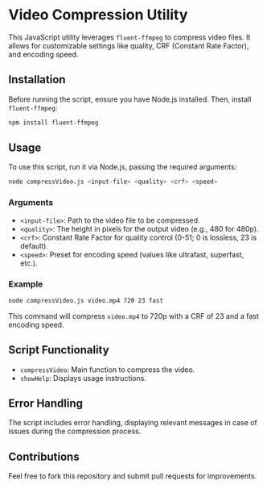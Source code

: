 # Video Compression Utility

This JavaScript utility leverages `fluent-ffmpeg` to compress video files. It allows for customizable settings like quality, CRF (Constant Rate Factor), and encoding speed.

## Installation

Before running the script, ensure you have Node.js installed. Then, install `fluent-ffmpeg`:

```bash
npm install fluent-ffmpeg
```

## Usage
To use this script, run it via Node.js, passing the required arguments:

```bash
node compressVideo.js <input-file> <quality> <crf> <speed>
```

### Arguments

- `<input-file>`: Path to the video file to be compressed.
- `<quality>`: The height in pixels for the output video (e.g., 480 for 480p).
- `<crf>`: Constant Rate Factor for quality control (0-51; 0 is lossless, 23 is default).
- `<speed>`: Preset for encoding speed (values like ultrafast, superfast, etc.).

### Example

```bash
node compressVideo.js video.mp4 720 23 fast
```
This command will compress `video.mp4` to 720p with a CRF of 23 and a fast encoding speed.

## Script Functionality

- `compressVideo`: Main function to compress the video.
- `showHelp`: Displays usage instructions.

## Error Handling

The script includes error handling, displaying relevant messages in case of issues during the compression process.

## Contributions

Feel free to fork this repository and submit pull requests for improvements.
